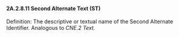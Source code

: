 #### 2A.2.8.11 Second Alternate Text (ST)

Definition: The descriptive or textual name of the Second Alternate Identifier. Analogous to _CNE.2 Text._
